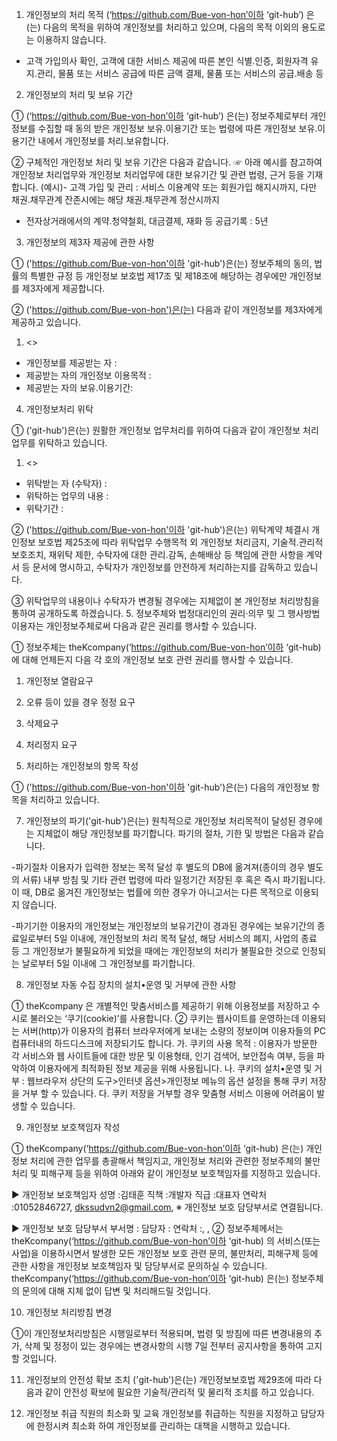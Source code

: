 1. 개인정보의 처리 목적 (‘https://github.com/Bue-von-hon’이하 ‘git-hub’) 은(는) 다음의 목적을 위하여 개인정보를 처리하고 있으며, 다음의 목적 이외의 용도로는 이용하지 않습니다.
- 고객 가입의사 확인, 고객에 대한 서비스 제공에 따른 본인 식별.인증, 회원자격 유지.관리, 물품 또는 서비스 공급에 따른 금액 결제, 물품 또는 서비스의 공급.배송 등


2. 개인정보의 처리 및 보유 기간

① (‘https://github.com/Bue-von-hon’이하 ‘git-hub’) 은(는) 정보주체로부터 개인정보를 수집할 때 동의 받은 개인정보 보유․이용기간 또는 법령에 따른 개인정보 보유․이용기간 내에서 개인정보를 처리․보유합니다.

② 구체적인 개인정보 처리 및 보유 기간은 다음과 같습니다.
☞ 아래 예시를 참고하여 개인정보 처리업무와 개인정보 처리업무에 대한 보유기간 및 관련 법령, 근거 등을 기재합니다.
(예시)- 고객 가입 및 관리 : 서비스 이용계약 또는 회원가입 해지시까지, 다만 채권․채무관계 잔존시에는 해당 채권․채무관계 정산시까지
- 전자상거래에서의 계약․청약철회, 대금결제, 재화 등 공급기록 : 5년 





3. 개인정보의 제3자 제공에 관한 사항

① ('https://github.com/Bue-von-hon'이하 'git-hub')은(는) 정보주체의 동의, 법률의 특별한 규정 등 개인정보 보호법 제17조 및 제18조에 해당하는 경우에만 개인정보를 제3자에게 제공합니다.

② ('https://github.com/Bue-von-hon')은(는) 다음과 같이 개인정보를 제3자에게 제공하고 있습니다.


1. <>
- 개인정보를 제공받는 자 : 
- 제공받는 자의 개인정보 이용목적 : 
- 제공받는 자의 보유.이용기간:



4. 개인정보처리 위탁

① ('git-hub')은(는) 원활한 개인정보 업무처리를 위하여 다음과 같이 개인정보 처리업무를 위탁하고 있습니다.

1. <>
- 위탁받는 자 (수탁자) : 
- 위탁하는 업무의 내용 : 
- 위탁기간 :



② ('https://github.com/Bue-von-hon'이하 'git-hub')은(는) 위탁계약 체결시 개인정보 보호법 제25조에 따라 위탁업무 수행목적 외 개인정보 처리금지, 기술적․관리적 보호조치, 재위탁 제한, 수탁자에 대한 관리․감독, 손해배상 등 책임에 관한 사항을 계약서 등 문서에 명시하고, 수탁자가 개인정보를 안전하게 처리하는지를 감독하고 있습니다.

③ 위탁업무의 내용이나 수탁자가 변경될 경우에는 지체없이 본 개인정보 처리방침을 통하여 공개하도록 하겠습니다.
5. 정보주체와 법정대리인의 권리·의무 및 그 행사방법 이용자는 개인정보주체로써 다음과 같은 권리를 행사할 수 있습니다.

① 정보주체는 theKcompany(‘https://github.com/Bue-von-hon’이하 ‘git-hub) 에 대해 언제든지 다음 각 호의 개인정보 보호 관련 권리를 행사할 수 있습니다.
1. 개인정보 열람요구
2. 오류 등이 있을 경우 정정 요구
3. 삭제요구
4. 처리정지 요구



6. 처리하는 개인정보의 항목 작성 

① ('https://github.com/Bue-von-hon'이하 'git-hub')은(는) 다음의 개인정보 항목을 처리하고 있습니다.



7. 개인정보의 파기('git-hub')은(는) 원칙적으로 개인정보 처리목적이 달성된 경우에는 지체없이 해당 개인정보를 파기합니다. 파기의 절차, 기한 및 방법은 다음과 같습니다.

-파기절차
이용자가 입력한 정보는 목적 달성 후 별도의 DB에 옮겨져(종이의 경우 별도의 서류) 내부 방침 및 기타 관련 법령에 따라 일정기간 저장된 후 혹은 즉시 파기됩니다. 이 때, DB로 옮겨진 개인정보는 법률에 의한 경우가 아니고서는 다른 목적으로 이용되지 않습니다.

-파기기한
이용자의 개인정보는 개인정보의 보유기간이 경과된 경우에는 보유기간의 종료일로부터 5일 이내에, 개인정보의 처리 목적 달성, 해당 서비스의 폐지, 사업의 종료 등 그 개인정보가 불필요하게 되었을 때에는 개인정보의 처리가 불필요한 것으로 인정되는 날로부터 5일 이내에 그 개인정보를 파기합니다.



8. 개인정보 자동 수집 장치의 설치•운영 및 거부에 관한 사항

① theKcompany 은 개별적인 맞춤서비스를 제공하기 위해 이용정보를 저장하고 수시로 불러오는 ‘쿠기(cookie)’를 사용합니다. ② 쿠키는 웹사이트를 운영하는데 이용되는 서버(http)가 이용자의 컴퓨터 브라우저에게 보내는 소량의 정보이며 이용자들의 PC 컴퓨터내의 하드디스크에 저장되기도 합니다. 가. 쿠키의 사용 목적 : 이용자가 방문한 각 서비스와 웹 사이트들에 대한 방문 및 이용형태, 인기 검색어, 보안접속 여부, 등을 파악하여 이용자에게 최적화된 정보 제공을 위해 사용됩니다. 나. 쿠키의 설치•운영 및 거부 : 웹브라우저 상단의 도구>인터넷 옵션>개인정보 메뉴의 옵션 설정을 통해 쿠키 저장을 거부 할 수 있습니다. 다. 쿠키 저장을 거부할 경우 맞춤형 서비스 이용에 어려움이 발생할 수 있습니다.


9. 개인정보 보호책임자 작성


① theKcompany(‘https://github.com/Bue-von-hon’이하 ‘git-hub) 은(는) 개인정보 처리에 관한 업무를 총괄해서 책임지고, 개인정보 처리와 관련한 정보주체의 불만처리 및 피해구제 등을 위하여 아래와 같이 개인정보 보호책임자를 지정하고 있습니다.

▶ 개인정보 보호책임자 
성명 :김태훈
직책 :개발자
직급 :대표자
연락처 :01052846727, dkssudvn2@gmail.com, 
※ 개인정보 보호 담당부서로 연결됩니다.

▶ 개인정보 보호 담당부서
부서명 :
담당자 :
연락처 :, , 
② 정보주체께서는 theKcompany(‘https://github.com/Bue-von-hon’이하 ‘git-hub) 의 서비스(또는 사업)을 이용하시면서 발생한 모든 개인정보 보호 관련 문의, 불만처리, 피해구제 등에 관한 사항을 개인정보 보호책임자 및 담당부서로 문의하실 수 있습니다. theKcompany(‘https://github.com/Bue-von-hon’이하 ‘git-hub) 은(는) 정보주체의 문의에 대해 지체 없이 답변 및 처리해드릴 것입니다.



10. 개인정보 처리방침 변경

①이 개인정보처리방침은 시행일로부터 적용되며, 법령 및 방침에 따른 변경내용의 추가, 삭제 및 정정이 있는 경우에는 변경사항의 시행 7일 전부터 공지사항을 통하여 고지할 것입니다.



11. 개인정보의 안전성 확보 조치 ('git-hub')은(는) 개인정보보호법 제29조에 따라 다음과 같이 안전성 확보에 필요한 기술적/관리적 및 물리적 조치를 하고 있습니다.

1. 개인정보 취급 직원의 최소화 및 교육
개인정보를 취급하는 직원을 지정하고 담당자에 한정시켜 최소화 하여 개인정보를 관리하는 대책을 시행하고 있습니다.
